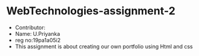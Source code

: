 # WebTechnologies-assignment-2
* Contributor:
* Name: U.Priyanka
* reg no:19pa1a05i2
* This assignment is about creating our own portfolio using Html and css





